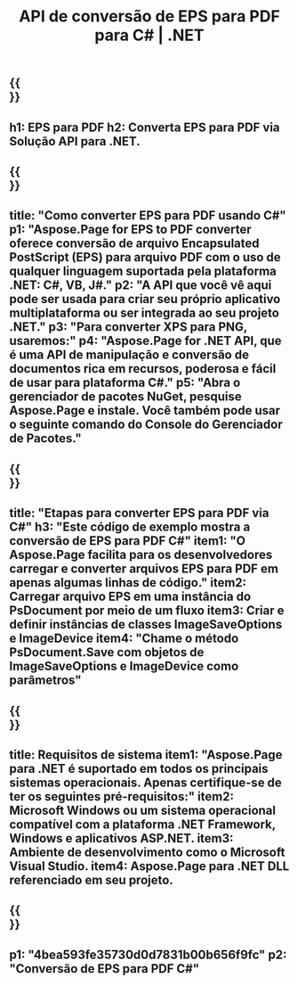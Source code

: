 ﻿---
translation: true
template: /_templates/_conversion-child-net.md
title: API de conversão de EPS para PDF para C# |  .NET
url: /net/conversion/eps-to-pdf/
description: Código de exemplo para conversão de EPS para PDF C#. Use o código de exemplo da API para conversão de arquivos EPS em lote para PDF em VB.NET, Asp.NET ou qualquer aplicativo baseado em .NET.
informat: EPS
outformat: PDF
otherformats: XPS PS
---

{{<section banner>}}
---
h1: EPS para PDF
h2: Converta EPS para PDF via Solução API para .NET.
---

{{<section overview>}}
---
title: "Como converter EPS para PDF usando C#"
p1: "Aspose.Page for EPS to PDF converter oferece conversão de arquivo Encapsulated PostScript (EPS) para arquivo PDF com o uso de qualquer linguagem suportada pela plataforma .NET: C#, VB, J#."
p2: "A API que você vê aqui pode ser usada para criar seu próprio aplicativo multiplataforma ou ser integrada ao seu projeto .NET."
p3: "Para converter XPS para PNG, usaremos:"
p4: "Aspose.Page for .NET API, que é uma API de manipulação e conversão de documentos rica em recursos, poderosa e fácil de usar para plataforma C#."
p5: "Abra o gerenciador de pacotes NuGet, pesquise Aspose.Page e instale. Você também pode usar o seguinte comando do Console do Gerenciador de Pacotes."
---

{{<section feature1>}}
---
title: "Etapas para converter EPS para PDF via C#"
h3: "Este código de exemplo mostra a conversão de EPS para PDF C#"
item1: "O Aspose.Page facilita para os desenvolvedores carregar e converter arquivos EPS para PDF em apenas algumas linhas de código."
item2: Carregar arquivo EPS em uma instância do PsDocument por meio de um fluxo
item3: Criar e definir instâncias de classes ImageSaveOptions e ImageDevice
item4: "Chame o método PsDocument.Save com objetos de ImageSaveOptions e ImageDevice como parâmetros"
---

{{<section feature2>}}
---
title: Requisitos de sistema
item1: "Aspose.Page para .NET é suportado em todos os principais sistemas operacionais. Apenas certifique-se de ter os seguintes pré-requisitos:"
item2: Microsoft Windows ou um sistema operacional compatível com a plataforma .NET Framework, Windows e aplicativos ASP.NET.
item3: Ambiente de desenvolvimento como o Microsoft Visual Studio.
item4: Aspose.Page para .NET DLL referenciado em seu projeto.
---

{{<section gist>}}
---
p1: "4bea593fe35730d0d7831b00b656f9fc"
p2: "Conversão de EPS para PDF C#"
---
